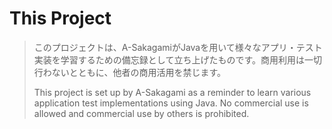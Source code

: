 # This Project

> このプロジェクトは、A-SakagamiがJavaを用いて様々なアプリ・テスト実装を学習するための備忘録として立ち上げたものです。商用利用は一切行わないとともに、他者の商用活用を禁じます。
> 
> This project is set up by A-Sakagami as a reminder to learn various application test implementations using Java. No commercial use is allowed and commercial use by others is prohibited.

